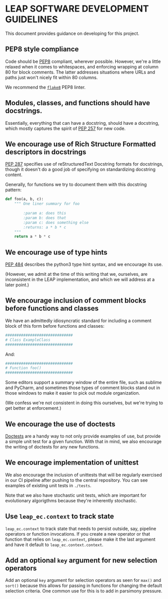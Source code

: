 # LEAP SOFTWARE DEVELOPMENT GUIDELINES

This document provides guidance on developing for this project.

## PEP8 style compliance

Code should be [PEP8](https://www.python.org/dev/peps/pep-0008/) compliant, 
wherever possible.  However, we're a little relaxed when it comes to 
whitespaces, and enforcing wrapping at column 80 for block comments.  The 
latter addresses situations where URLs and paths just won't nicely fit 
within 80 columns.

We recommend the [`flake8`](https://pypi.org/project/flake8/) PEP8 linter.

## Modules, classes, and functions should have docstrings.

Essentially, everything that can have a docstring, should have a docstring, 
which mostly captures the spirit of [PEP 257](https://www.python.org/dev/peps/pep-0257/)
for new code.

## We encourage use of Rich Structure Formatted descriptors in docstrings

[PEP 287](https://www.python.org/dev/peps/pep-0287/) specifies use of reStructuredText Docstring formats for docstrings, 
though it doesn't do a good job of specifying on standardizing docstring 
content.  

Generally, for functions we try to document them with this docstring pattern:

```python
def foo(a, b, c):
    """ One liner summary for foo
    
        :param a: does this
        :param b: does that
        :param c: does something else
        :returns: a * b * c
    """
    return a * b * c
```

## We encourage use of type hints
[PEP 484](https://www.python.org/dev/peps/pep-0484/) describes the python3 type 
hint syntax, and we encourage its use.  

(However, we admit at the time of this writing that we, ourselves, are 
inconsistent in the LEAP implementation, and which we will address at a 
later point.)

## We encourage inclusion of comment blocks before functions and classes
We have an admittedly idiosyncratic standard for including a comment block 
of this form before functions and classes:

```python
##############################
# Class ExampleClass
##############################
```

And:

```python
##############################
# Function foo()
##############################
```

Some editors support a summary window of the entire file, such as sublime 
and PyCharm, and sometimes those types of comment blocks stand out in those 
windows to make it easier to pick out module organization.

(We confess we're not consistent in doing this ourselves, but we're trying 
to get better at enforcement.)

## We encourage the use of doctests

[Doctests](https://docs.python.org/3/library/doctest.html) are a handy way to not only provide examples of use, but provide a 
simple unit test for a given function.  With that in mind, we also encourage 
the writing of doctests for any new functions.

## We encourage implementation of unittest

We also encourage the inclusion of unittests that will be regularly 
exercised in our CI pipeline after pushing to the central repository.  You 
can see examples of existing unit tests in `./tests`.

Note that we also have stochastic unit tests, which are important for 
evolutionary algorigthms because they're inherently stochastic.

## Use `leap_ec.context` to track state

`leap_ec.context` to track state that needs to persist outside, say, pipeline
operators or function invocations.  If you create a new operator or that
function that relies on `leap_ec.context`, please make it the last argument
and have it default to `leap_ec.context.context`.


## Add an optional `key` argument for new selection operators

Add an optional `key` argument for selection operators as seen for `max()` 
and `sort()` because this allows for passing in functions for changing the
default selection criteria.  One common use for this is to add in parsimony
pressure.
